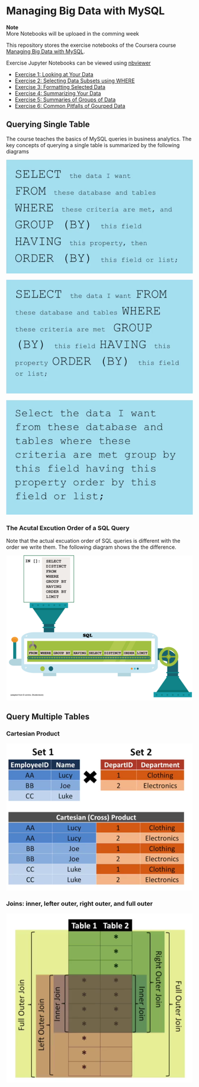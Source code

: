 # Managing Big Data with MySQL

**Note**  
More Notebooks will be uploaed in the comming week

This repository stores the exercise notebooks of the Coursera course [Managing Big Data with MySQL](https://www.coursera.org/learn/analytics-mysql).

Exercise Jupyter Notebooks can be viewed using [nbviewer](http://nbviewer.jupyter.org/)

* [Exercise 1: Looking at Your Data](http://nbviewer.jupyter.org/github/XIEQ/MySQL/blob/master/MySQL_Exercise_01_Looking_at_Your_Data.ipynb)
* [Exercise 2: Selecting Data Subsets using WHERE](http://nbviewer.jupyter.org/github/XIEQ/MySQL/blob/master/MySQL_Exercise_02_Selecting_Data_Subsets_using_WHERE.ipynb)
* [Exercise 3: Formatting Selected Data](http://nbviewer.jupyter.org/github/XIEQ/MySQL/blob/master/MySQL_Exercise_03_Formatting_Selected_Data.ipynb)
* [Exercise 4: Summarizing Your Data](http://nbviewer.jupyter.org/github/XIEQ/MySQL/blob/master/MySQL_Exercise_04_Summarizing_Your_Data.ipynb)
* [Exercise 5: Summaries of Groups of Data](http://nbviewer.jupyter.org/github/XIEQ/MySQL/blob/master/MySQL_Exercise_05_Summaries_of_Groups_of_Data.ipynb)
* [Exercise 6: Common Pitfalls of Gourped Data](http://nbviewer.jupyter.org/github/XIEQ/MySQL/blob/master/MySQL_Exercise_06_Common_Pitfalls_of_Grouped_Queries.ipynb)


## Querying Single Table
The course teaches the basics of MySQL queries in business analytics. The key concepts of querying a single table is summarized by the following diagrams

![Query Syntax](./pics/Query_syntax.PNG)

![Query Syntax Expained](./pics/Query_syntax_explained.PNG)

![Query in natural langugage](./pics/Query_in_natural_language.PNG)


### The Acutal Excution Order of a SQL Query
Note that the actual excuation order of SQL queries is different with the order we write them. The following diagram shows the the difference. 

![Actual Excuation Order of SQL Query](./pics/Order_of_processing.jpg)


## Query Multiple Tables

### Cartesian Product
![Cartesian Product](./pics/cartesian_product.PNG)


### Joins: inner, lefter outer, right outer, and full outer
![Joins](./pics/joins.PNG)
